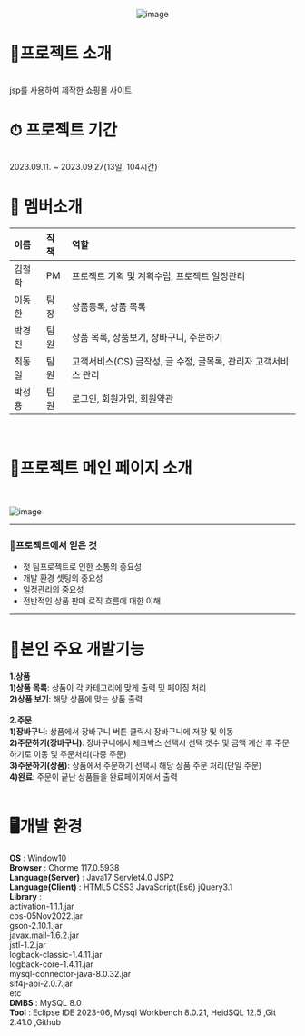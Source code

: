 
<div align=center>
  
  ![image](https://github.com/bllor/Project2023/assets/136154061/bebfd6ff-c7af-4240-ae0b-db49c65f8a55)

</div>


<h1>🛒프로젝트 소개</h1><br>
jsp를 사용하여 제작한 쇼핑몰 사이트

<h1>⏱ 프로젝트 기간</h1><br>
2023.09.11. ~ 2023.09.27(13일, 104시간)
<br>
<h1>👫 멤버소개</h1>


|이름|직책|역할|
|:----|:----|:----|
|김철학|PM|프로젝트 기획 및 계획수립, 프로젝트 일정관리|
|이동한|팀장|상품등록, 상품 목록|
|박경진|팀원|상품 목록, 상품보기, 장바구니, 주문하기|
|최동일|팀원|고객서비스(CS) 글작성, 글 수정, 글목록, 관리자 고객서비스 관리|
|박성용|팀원|로그인, 회원가입, 회원약관|
<br>

<h1>🌟프로젝트 메인 페이지 소개</h1><br>

![image](https://github.com/bllor/Project2023/assets/136154061/a1eafbf6-0825-490e-afd9-91ed75fc52ca)

------

### 🎯프로젝트에서 얻은 것<br>

- 첫 팀프로젝트로 인한 소통의 중요성
- 개발 환경 셋팅의 중요성
- 일정관리의 중요성
- 전반적인 상품 판매 로직 흐름에 대한 이해

------

<h1>🌝본인 주요 개발기능</h1>

**1.상품**<br>
**1)상품 목록**: 상품이 각 카테고리에 맞게 출력 및 페이징 처리<br>
**2)상품 보기**: 해당 상품에 맞는 상품 출력<br>
<br>
**2.주문**<br>
**1)장바구니**: 상품에서 장바구니 버튼 클릭시 장바구니에 저장 및 이동<br>
**2)주문하기(장바구니)**: 장바구니에서 체크박스 선택시 선택 갯수 및 금액 계산 후 주문하기로 이동 및 주문처리(다중 주문)<br>
**3)주문하기(상품)**: 상품에서 주문하기 선택시 해당 상품 주문 처리(단일 주문)<br>
**4)완료**: 주문이 끝난 상품들을 완료페이지에서 출력<br>
<br>

<h1>🖥개발 환경</h1>

**OS** : Window10<br>
**Browser** : Chorme 117.0.5938<br>
**Language(Server)** : Java17 Servlet4.0 JSP2<br>
**Language(Client)** : HTML5 CSS3 JavaScript(Es6) jQuery3.1<br>
**Library** : <br>activation-1.1.1.jar<br> cos-05Nov2022.jar<br> gson-2.10.1.jar <br>javax.mail-1.6.2.jar <br>jstl-1.2.jar<br> logback-classic-1.4.11.jar <br>logback-core-1.4.11.jar <br>mysql-connector-java-8.0.32.jar <br>slf4j-api-2.0.7.jar<br> etc<br>
**DMBS** : MySQL 8.0<br>
**Tool** : Eclipse IDE 2023-06, Mysql Workbench 8.0.21, HeidSQL 12.5 ,Git 2.41.0 ,Github
<br>
